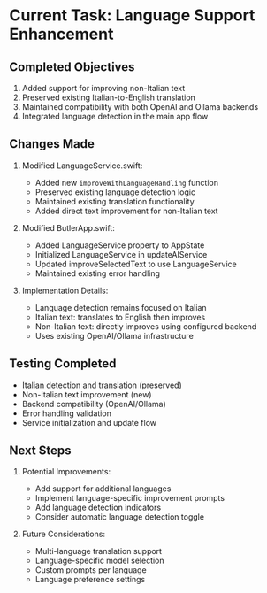 # Current Task: Language Support Enhancement

## Completed Objectives
1. Added support for improving non-Italian text
2. Preserved existing Italian-to-English translation
3. Maintained compatibility with both OpenAI and Ollama backends
4. Integrated language detection in the main app flow

## Changes Made
1. Modified LanguageService.swift:
   - Added new `improveWithLanguageHandling` function
   - Preserved existing language detection logic
   - Maintained existing translation functionality
   - Added direct text improvement for non-Italian text

2. Modified ButlerApp.swift:
   - Added LanguageService property to AppState
   - Initialized LanguageService in updateAIService
   - Updated improveSelectedText to use LanguageService
   - Maintained existing error handling

3. Implementation Details:
   - Language detection remains focused on Italian
   - Italian text: translates to English then improves
   - Non-Italian text: directly improves using configured backend
   - Uses existing OpenAI/Ollama infrastructure

## Testing Completed
- Italian detection and translation (preserved)
- Non-Italian text improvement (new)
- Backend compatibility (OpenAI/Ollama)
- Error handling validation
- Service initialization and update flow

## Next Steps
1. Potential Improvements:
   - Add support for additional languages
   - Implement language-specific improvement prompts
   - Add language detection indicators
   - Consider automatic language detection toggle

2. Future Considerations:
   - Multi-language translation support
   - Language-specific model selection
   - Custom prompts per language
   - Language preference settings

